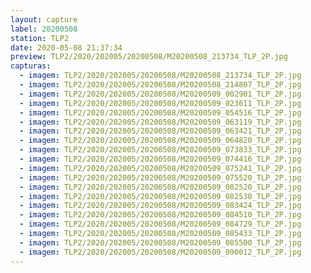 ```yaml
---
layout: capture
label: 20200508
station: TLP2
date: 2020-05-08 21:37:34
preview: TLP2/2020/202005/20200508/M20200508_213734_TLP_2P.jpg
capturas:
  - imagem: TLP2/2020/202005/20200508/M20200508_213734_TLP_2P.jpg
  - imagem: TLP2/2020/202005/20200508/M20200508_214807_TLP_2P.jpg
  - imagem: TLP2/2020/202005/20200508/M20200509_002901_TLP_2P.jpg
  - imagem: TLP2/2020/202005/20200508/M20200509_023611_TLP_2P.jpg
  - imagem: TLP2/2020/202005/20200508/M20200509_054516_TLP_2P.jpg
  - imagem: TLP2/2020/202005/20200508/M20200509_063119_TLP_2P.jpg
  - imagem: TLP2/2020/202005/20200508/M20200509_063421_TLP_2P.jpg
  - imagem: TLP2/2020/202005/20200508/M20200509_064820_TLP_2P.jpg
  - imagem: TLP2/2020/202005/20200508/M20200509_073833_TLP_2P.jpg
  - imagem: TLP2/2020/202005/20200508/M20200509_074416_TLP_2P.jpg
  - imagem: TLP2/2020/202005/20200508/M20200509_075241_TLP_2P.jpg
  - imagem: TLP2/2020/202005/20200508/M20200509_075520_TLP_2P.jpg
  - imagem: TLP2/2020/202005/20200508/M20200509_082520_TLP_2P.jpg
  - imagem: TLP2/2020/202005/20200508/M20200509_082530_TLP_2P.jpg
  - imagem: TLP2/2020/202005/20200508/M20200509_083424_TLP_2P.jpg
  - imagem: TLP2/2020/202005/20200508/M20200509_084510_TLP_2P.jpg
  - imagem: TLP2/2020/202005/20200508/M20200509_084729_TLP_2P.jpg
  - imagem: TLP2/2020/202005/20200508/M20200509_085433_TLP_2P.jpg
  - imagem: TLP2/2020/202005/20200508/M20200509_085500_TLP_2P.jpg
  - imagem: TLP2/2020/202005/20200508/M20200509_090012_TLP_2P.jpg
---
```

